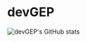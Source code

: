 # devGEP
![devGEP's GitHub stats](https://github-readme-stats.vercel.app/api?username=devGEP&show_icons=true&theme=radical)